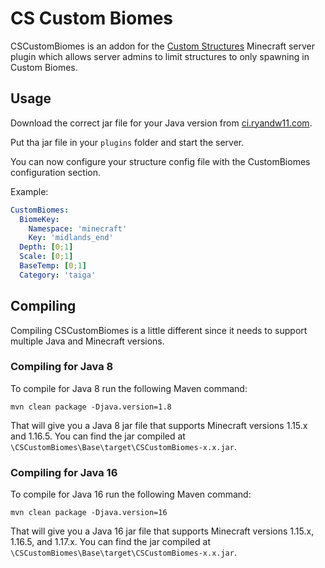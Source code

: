 # CS Custom Biomes
CSCustomBiomes is an addon for the [Custom Structures](https://github.com/ryandw11/CustomStructures) Minecraft server plugin which allows server admins to limit
structures to only spawning in Custom Biomes.

## Usage
Download the correct jar file for your Java version from [ci.ryandw11.com]().  
  
Put tha jar file in your `plugins` folder and start the server.
  
You can now configure your structure config file with the CustomBiomes configuration section.  
  
Example:
```yml
CustomBiomes:
  BiomeKey:
    Namespace: 'minecraft'
    Key: 'midlands_end'
  Depth: [0;1]
  Scale: [0;1]
  BaseTemp: [0;1]
  Category: 'taiga'
```

## Compiling
Compiling CSCustomBiomes is a little different since it needs to support multiple Java and Minecraft versions.
  
### Compiling for Java 8
To compile for Java 8 run the following Maven command:
```
mvn clean package -Djava.version=1.8
```
That will give you a Java 8 jar file that supports Minecraft versions 1.15.x and 1.16.5. You
can find the jar compiled at `\CSCustomBiomes\Base\target\CSCustomBiomes-x.x.jar`.

### Compiling for Java 16
To compile for Java 16 run the following Maven command:
```
mvn clean package -Djava.version=16
```
That will give you a Java 16 jar file that supports Minecraft versions 1.15.x, 1.16.5, and 1.17.x. You
can find the jar compiled at `\CSCustomBiomes\Base\target\CSCustomBiomes-x.x.jar`.